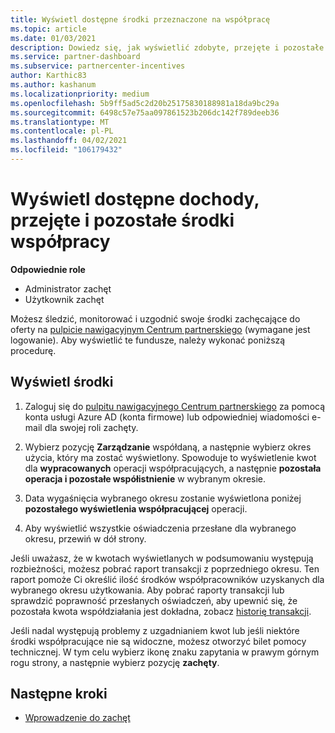 ```yaml
---
title: Wyświetl dostępne środki przeznaczone na współpracę
ms.topic: article
ms.date: 01/03/2021
description: Dowiedz się, jak wyświetlić zdobyte, przejęte i pozostałe środki współpracy, wyświetlić daty wygaśnięcia i uzgodnić niespójne kwoty.
ms.service: partner-dashboard
ms.subservice: partnercenter-incentives
author: Karthic83
ms.author: kashanum
ms.localizationpriority: medium
ms.openlocfilehash: 5b9ff5ad5c2d20b25175830188981a18da9bc29a
ms.sourcegitcommit: 6498c57e75aa097861523b206dc142f789deeb36
ms.translationtype: MT
ms.contentlocale: pl-PL
ms.lasthandoff: 04/02/2021
ms.locfileid: "106179432"
---
```

# <a name="view-available-earned-claimed-and-remaining-co-op-funds"></a>Wyświetl dostępne dochody, przejęte i pozostałe środki współpracy

**Odpowiednie role**

- Administrator zachęt
- Użytkownik zachęt

Możesz śledzić, monitorować i uzgodnić swoje środki zachęcające do oferty na [pulpicie nawigacyjnym Centrum partnerskiego](https://partner.microsoft.com/dashboard/) (wymagane jest logowanie). Aby wyświetlić te fundusze, należy wykonać poniższą procedurę.

## <a name="view-your-funds"></a>Wyświetl środki

1. Zaloguj się do [pulpitu nawigacyjnego Centrum partnerskiego](https://partner.microsoft.com/dashboard/) za pomocą konta usługi Azure AD (konta firmowe) lub odpowiedniej wiadomości e-mail dla swojej roli zachęty.

2. Wybierz pozycję **Zarządzanie** współdaną, a następnie wybierz okres użycia, który ma zostać wyświetlony. Spowoduje to wyświetlenie kwot dla **wypracowanych** operacji współpracujących, a następnie **pozostała operacja i pozostałe współistnienie** w wybranym okresie. 

3. Data wygaśnięcia wybranego okresu zostanie wyświetlona poniżej **pozostałego wyświetlenia współpracującej** operacji.  

4. Aby wyświetlić wszystkie oświadczenia przesłane dla wybranego okresu, przewiń w dół strony.

Jeśli uważasz, że w kwotach wyświetlanych w podsumowaniu występują rozbieżności, możesz pobrać raport transakcji z poprzedniego okresu. Ten raport pomoże Ci określić ilość środków współpracowników uzyskanych dla wybranego okresu użytkowania. Aby pobrać raporty transakcji lub sprawdzić poprawność przesłanych oświadczeń, aby upewnić się, że pozostała kwota współdziałania jest dokładna, zobacz [historię transakcji](./payout-statement.md#transaction-history).

Jeśli nadal występują problemy z uzgadnianiem kwot lub jeśli niektóre środki współpracujące nie są widoczne, możesz otworzyć bilet pomocy technicznej. W tym celu wybierz ikonę znaku zapytania w prawym górnym rogu strony, a następnie wybierz pozycję **zachęty**.

## <a name="next-steps"></a>Następne kroki

- [Wprowadzenie do zachęt](incentives-get-started-intro.md)